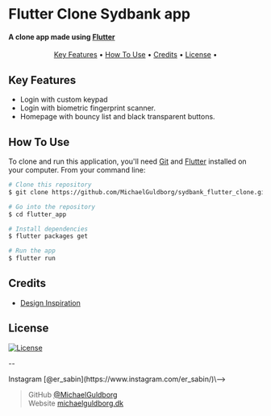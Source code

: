 

# Flutter Clone Sydbank app
#### A clone app made using <a href="https://flutter.dev" target="_blank">Flutter</a>

<p align="center">
  <a href="#key-features">Key Features</a> •
  <a href="#how-to-use">How To Use</a> •
  <a href="#credits">Credits</a> •
  <a href="#license">License</a> •
</p>

<!-- 
<p float="left">
  <img src="https://itsallwidgets.com/screenshots/app-417.png" width="200" />
  <img src="https://itsallwidgets.com/screenshots/app-417-1.png" width="200" /> 
  <img src="https://itsallwidgets.com/screenshots/app-417-2.png" width="200" />
  <img src="https://itsallwidgets.com/screenshots/app-417-3.png" width="200" />
</p>
-->

## Key Features

* Login with custom keypad
* Login with biometric fingerprint scanner.
* Homepage with bouncy list and black transparent buttons. 

## How To Use

To clone and run this application, you'll need [Git](https://git-scm.com) and [Flutter](https://flutter.dev/docs/get-started/install) installed on your computer.
From your command line:

```bash
# Clone this repository
$ git clone https://github.com/MichaelGuldborg/sydbank_flutter_clone.git

# Go into the repository
$ cd flutter_app

# Install dependencies
$ flutter packages get

# Run the app
$ flutter run
```

<!--
## Download

You can [download](https://play.google.com/store/apps/details?id=com.queenstech.todo) the latest installable version of Todo for Android.

 <a href="https://play.google.com/store/apps/details?id=com.queenstech.todo"><img src="https://play.google.com/intl/en_us/badges/images/generic/ne_badge_web_generic.png" width="250"></a>

-->


## Credits
- [Design Inspiration](https://sydbank.dk)

## License
[![License](http://img.shields.io/:license-mit-blue.svg?style=flat-square)](http://badges.mit-license.org)


--
<!--> Instagram [@er_sabin](https://www.instagram.com/er_sabin/)\-->
> GitHub [@MichaelGuldborg](https://github.com/MichaelGuldborg)\
> Website [michaelguldborg.dk](http://michaelguldborg.dk)
